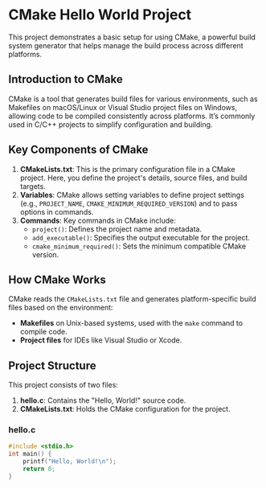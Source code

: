 # CMake Hello World Project

This project demonstrates a basic setup for using CMake, a powerful build system generator that helps manage the build process across different platforms.

## Introduction to CMake

CMake is a tool that generates build files for various environments, such as Makefiles on macOS/Linux or Visual Studio project files on Windows, allowing code to be compiled consistently across platforms. It’s commonly used in C/C++ projects to simplify configuration and building.

## Key Components of CMake

1. **CMakeLists.txt**: This is the primary configuration file in a CMake project. Here, you define the project's details, source files, and build targets.
2. **Variables**: CMake allows setting variables to define project settings (e.g., `PROJECT_NAME`, `CMAKE_MINIMUM_REQUIRED_VERSION`) and to pass options in commands.
3. **Commands**: Key commands in CMake include:
   - `project()`: Defines the project name and metadata.
   - `add_executable()`: Specifies the output executable for the project.
   - `cmake_minimum_required()`: Sets the minimum compatible CMake version.

## How CMake Works

CMake reads the `CMakeLists.txt` file and generates platform-specific build files based on the environment:

- **Makefiles** on Unix-based systems, used with the `make` command to compile code.
- **Project files** for IDEs like Visual Studio or Xcode.

## Project Structure

This project consists of two files:

1. **hello.c**: Contains the "Hello, World!" source code.
2. **CMakeLists.txt**: Holds the CMake configuration for the project.

### hello.c
```c
#include <stdio.h>
int main() {
    printf("Hello, World!\n");
    return 0;
}
